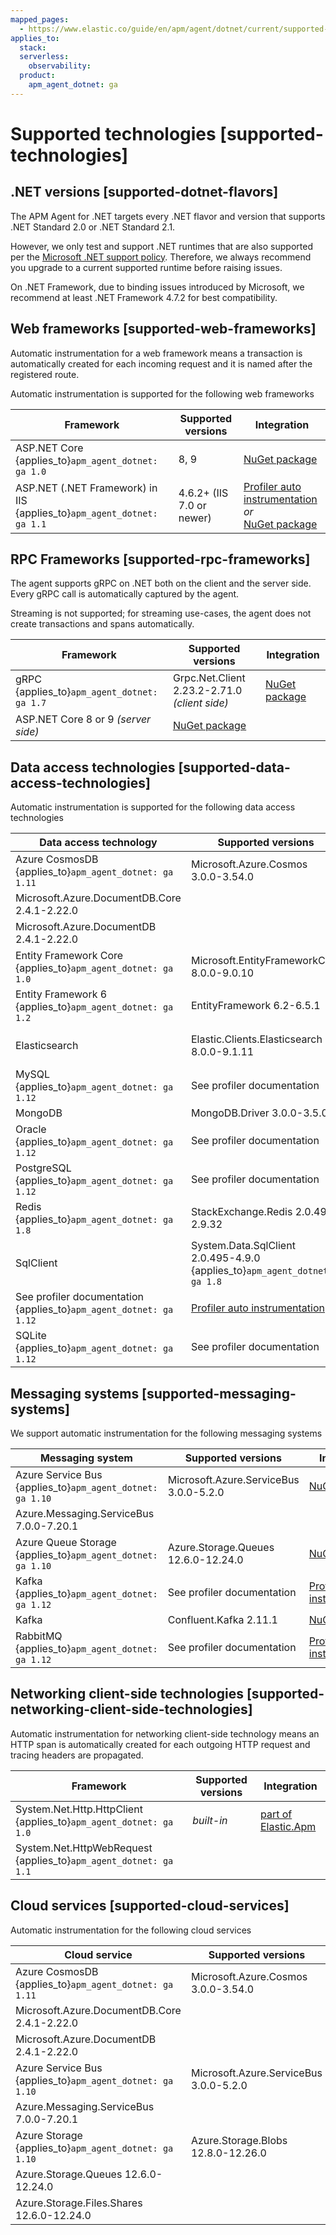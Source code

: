 ```yaml
---
mapped_pages:
  - https://www.elastic.co/guide/en/apm/agent/dotnet/current/supported-technologies.html
applies_to:
  stack:
  serverless:
    observability:
  product:
    apm_agent_dotnet: ga
---
```


# Supported technologies [supported-technologies]


## .NET versions [supported-dotnet-flavors]

The APM Agent for .NET targets every .NET flavor and version that supports .NET Standard 2.0 or .NET Standard 2.1.

However, we only test and support .NET runtimes that are also supported per the [Microsoft .NET support policy](https://dotnet.microsoft.com/platform/support/policy/dotnet-core). Therefore, we always recommend you upgrade to a current supported runtime before raising issues.

On .NET Framework, due to binding issues introduced by Microsoft, we recommend at least .NET Framework 4.7.2 for best compatibility.


## Web frameworks [supported-web-frameworks]

Automatic instrumentation for a web framework means a transaction is automatically created for each incoming request and it is named after the registered route.

Automatic instrumentation is supported for the following web frameworks

| Framework | Supported versions | Integration |
| --- | --- | --- |
| ASP.NET Core {applies_to}`apm_agent_dotnet: ga 1.0` | 8, 9 | [NuGet package](/reference/setup-asp-net-core.md) |
| ASP.NET (.NET Framework) in IIS  {applies_to}`apm_agent_dotnet: ga 1.1` | 4.6.2+ (IIS 7.0 or newer) | [Profiler auto instrumentation](/reference/setup-auto-instrumentation.md)<br>*or*<br>[NuGet package](/reference/setup-asp-dot-net.md) |


## RPC Frameworks [supported-rpc-frameworks]

The agent supports gRPC on .NET both on the client and the server side. Every gRPC call is automatically captured by the agent.

Streaming is not supported; for streaming use-cases, the agent does not create transactions and spans automatically.

| Framework | Supported versions | Integration |
| --- | --- | --- |
| gRPC {applies_to}`apm_agent_dotnet: ga 1.7` | Grpc.Net.Client 2.23.2-2.71.0 *(client side)* | [NuGet package](/reference/setup-grpc.md) |
| ASP.NET Core 8 or 9 *(server side)* | [NuGet package](/reference/setup-asp-net-core.md) |


## Data access technologies [supported-data-access-technologies]

Automatic instrumentation is supported for the following data access technologies

| Data access technology | Supported versions | Integration |
| --- | --- | --- |
| Azure CosmosDB {applies_to}`apm_agent_dotnet: ga 1.11` | Microsoft.Azure.Cosmos 3.0.0-3.54.0 | [NuGet package](/reference/setup-azure-cosmosdb.md) |
| Microsoft.Azure.DocumentDB.Core 2.4.1-2.22.0 |
| Microsoft.Azure.DocumentDB 2.4.1-2.22.0 |
| Entity Framework Core {applies_to}`apm_agent_dotnet: ga 1.0` | Microsoft.EntityFrameworkCore 8.0.0-9.0.10 | [NuGet package](/reference/setup-ef-core.md) |
| Entity Framework 6 {applies_to}`apm_agent_dotnet: ga 1.2` | EntityFramework 6.2-6.5.1 | [NuGet package](/reference/setup-ef6.md) |
| Elasticsearch | Elastic.Clients.Elasticsearch 8.0.0-9.1.11 | via OpenTelemetry Bridge |
| MySQL {applies_to}`apm_agent_dotnet: ga 1.12` | See profiler documentation | [Profiler auto instrumentation](/reference/setup-auto-instrumentation.md) |
| MongoDB | MongoDB.Driver 3.0.0-3.5.0 | [NuGet package](/reference/setup-mongo-db.md) |
| Oracle {applies_to}`apm_agent_dotnet: ga 1.12` | See profiler documentation | [Profiler auto instrumentation](/reference/setup-auto-instrumentation.md) |
| PostgreSQL {applies_to}`apm_agent_dotnet: ga 1.12` | See profiler documentation | [Profiler auto instrumentation](/reference/setup-auto-instrumentation.md) |
| Redis {applies_to}`apm_agent_dotnet: ga 1.8` | StackExchange.Redis 2.0.495-2.9.32 | [NuGet package](/reference/setup-stackexchange-redis.md) |
| SqlClient | System.Data.SqlClient 2.0.495-4.9.0 {applies_to}`apm_agent_dotnet: ga 1.8` | [NuGet package](/reference/setup-sqlclient.md) |
| See profiler documentation {applies_to}`apm_agent_dotnet: ga 1.12` | [Profiler auto instrumentation](/reference/setup-auto-instrumentation.md) |
| SQLite {applies_to}`apm_agent_dotnet: ga 1.12` | See profiler documentation | [Profiler auto instrumentation](/reference/setup-auto-instrumentation.md) |


## Messaging systems [supported-messaging-systems]

We support automatic instrumentation for the following messaging systems

| Messaging system | Supported versions | Integration |
| --- | --- | --- |
| Azure Service Bus {applies_to}`apm_agent_dotnet: ga 1.10` | Microsoft.Azure.ServiceBus 3.0.0-5.2.0 | [NuGet package](/reference/setup-azure-servicebus.md) |
| Azure.Messaging.ServiceBus 7.0.0-7.20.1 |
| Azure Queue Storage {applies_to}`apm_agent_dotnet: ga 1.10` | Azure.Storage.Queues 12.6.0-12.24.0 | [NuGet package](/reference/setup-azure-storage.md) |
| Kafka {applies_to}`apm_agent_dotnet: ga 1.12` | See profiler documentation | [Profiler auto instrumentation](/reference/setup-auto-instrumentation.md) |
| Kafka | Confluent.Kafka 2.11.1 | [NuGet package](/reference/setup-kafka.md) |
| RabbitMQ {applies_to}`apm_agent_dotnet: ga 1.12` | See profiler documentation | [Profiler auto instrumentation](/reference/setup-auto-instrumentation.md) |


## Networking client-side technologies [supported-networking-client-side-technologies]

Automatic instrumentation for networking client-side technology means an HTTP span is automatically created for each outgoing HTTP request and tracing headers are propagated.

| Framework | Supported versions | Integration |
| --- | --- | --- |
| System.Net.Http.HttpClient {applies_to}`apm_agent_dotnet: ga 1.0` | *built-in* | [part of Elastic.Apm](/reference/public-api.md#setup-http) |
| System.Net.HttpWebRequest {applies_to}`apm_agent_dotnet: ga 1.1` |


## Cloud services [supported-cloud-services]

Automatic instrumentation for the following cloud services

| Cloud service | Supported versions | Integration |
| --- | --- | --- |
| Azure CosmosDB {applies_to}`apm_agent_dotnet: ga 1.11` | Microsoft.Azure.Cosmos 3.0.0-3.54.0 | [NuGet package](/reference/setup-azure-cosmosdb.md) |
| Microsoft.Azure.DocumentDB.Core 2.4.1-2.22.0 |
| Microsoft.Azure.DocumentDB 2.4.1-2.22.0 |
| Azure Service Bus {applies_to}`apm_agent_dotnet: ga 1.10` | Microsoft.Azure.ServiceBus 3.0.0-5.2.0 | [NuGet package](/reference/setup-azure-servicebus.md) |
| Azure.Messaging.ServiceBus 7.0.0-7.20.1 |
| Azure Storage {applies_to}`apm_agent_dotnet: ga 1.10` | Azure.Storage.Blobs 12.8.0-12.26.0 | [NuGet package](/reference/setup-azure-storage.md) |
| Azure.Storage.Queues 12.6.0-12.24.0 |
| Azure.Storage.Files.Shares 12.6.0-12.24.0 |
